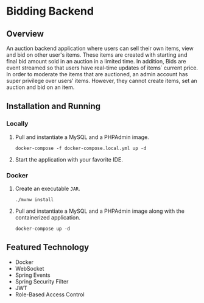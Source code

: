 # Bidding Backend

## Overview

An auction backend application where users can sell their own items, view and bid on other user's items. These items are
created with starting and final bid amount sold in an auction in a limited time.
In addition, Bids are event streamed so that users have real-time updates of items` current price.
In order to moderate the items that are auctioned, an admin account has super privilege over users' items. However,
they cannot create items, set an auction and bid on an item.

## Installation and Running

### Locally

1. Pull and instantiate a MySQL and a PHPAdmin image.

    ```shell
    docker-compose -f docker-compose.local.yml up -d
    ```

2. Start the application with your favorite IDE.

### Docker

1. Create an executable `JAR`.

   ```shell
   ./mvnw install
   ```

2. Pull and instantiate a MySQL and a PHPAdmin image along with the containerized application.

   ```shell
   docker-compose up -d
   ```

## Featured Technology

* Docker
* WebSocket
* Spring Events
* Spring Security Filter
* JWT
* Role-Based Access Control
